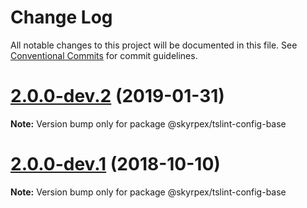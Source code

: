 # Change Log

All notable changes to this project will be documented in this file.
See [Conventional Commits](https://conventionalcommits.org) for commit guidelines.

# [2.0.0-dev.2](https://github.com/skyrpex/linter-config/tree/master/packages/tslint-config-base/compare/v2.0.0-dev.1...v2.0.0-dev.2) (2019-01-31)

**Note:** Version bump only for package @skyrpex/tslint-config-base





# [2.0.0-dev.1](https://github.com/skyrpex/linter-config/tree/master/packages/tslint-config-base/compare/v2.0.0-dev.0...v2.0.0-dev.1) (2018-10-10)

**Note:** Version bump only for package @skyrpex/tslint-config-base
